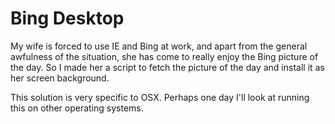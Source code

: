 # Bing Desktop

My wife is forced to use IE and Bing at work, and apart from the general
awfulness of the situation, she has come to really enjoy the Bing
picture of the day. So I made her a script to fetch the picture of the
day and install it as her screen background.

This solution is very specific to OSX. Perhaps one day I'll look at
running this on other operating systems. 
